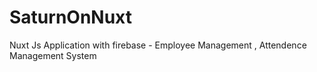 # SaturnOnNuxt
Nuxt Js Application with firebase - Employee Management , Attendence Management System 
